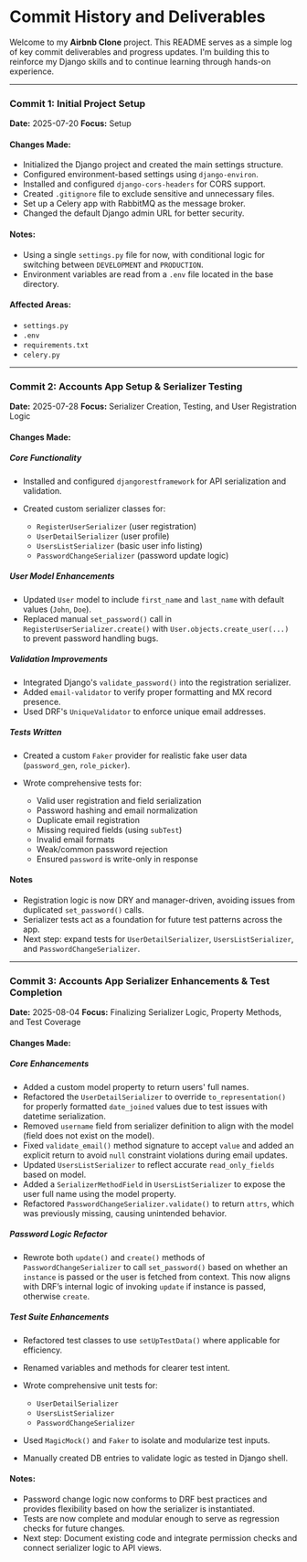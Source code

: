 # Commit History and Deliverables

Welcome to my **Airbnb Clone** project. This README serves as a simple log of key commit deliverables and progress updates. I'm building this to reinforce my Django skills and to continue learning through hands-on experience.

---

### Commit 1: Initial Project Setup

**Date:** 2025-07-20
**Focus:** Setup

#### Changes Made:

* Initialized the Django project and created the main settings structure.
* Configured environment-based settings using `django-environ`.
* Installed and configured `django-cors-headers` for CORS support.
* Created `.gitignore` file to exclude sensitive and unnecessary files.
* Set up a Celery app with RabbitMQ as the message broker.
* Changed the default Django admin URL for better security.

#### Notes:

* Using a single `settings.py` file for now, with conditional logic for switching between `DEVELOPMENT` and `PRODUCTION`.
* Environment variables are read from a `.env` file located in the base directory.

#### Affected Areas:

* `settings.py`
* `.env`
* `requirements.txt`
* `celery.py`

---

### Commit 2: Accounts App Setup & Serializer Testing

**Date:** 2025-07-28
**Focus:** Serializer Creation, Testing, and User Registration Logic

#### Changes Made:

##### Core Functionality

* Installed and configured `djangorestframework` for API serialization and validation.
* Created custom serializer classes for:

  * `RegisterUserSerializer` (user registration)
  * `UserDetailSerializer` (user profile)
  * `UsersListSerializer` (basic user info listing)
  * `PasswordChangeSerializer` (password update logic)

##### User Model Enhancements

* Updated `User` model to include `first_name` and `last_name` with default values (`John`, `Doe`).
* Replaced manual `set_password()` call in `RegisterUserSerializer.create()` with `User.objects.create_user(...)` to prevent password handling bugs.

##### Validation Improvements

* Integrated Django's `validate_password()` into the registration serializer.
* Added `email-validator` to verify proper formatting and MX record presence.
* Used DRF's `UniqueValidator` to enforce unique email addresses.

##### Tests Written

* Created a custom `Faker` provider for realistic fake user data (`password_gen`, `role_picker`).
* Wrote comprehensive tests for:

  * Valid user registration and field serialization
  * Password hashing and email normalization
  * Duplicate email registration
  * Missing required fields (using `subTest`)
  * Invalid email formats
  * Weak/common password rejection
  * Ensured `password` is write-only in response

#### Notes

* Registration logic is now DRY and manager-driven, avoiding issues from duplicated `set_password()` calls.
* Serializer tests act as a foundation for future test patterns across the app.
* Next step: expand tests for `UserDetailSerializer`, `UsersListSerializer`, and `PasswordChangeSerializer`.

---

### Commit 3: Accounts App Serializer Enhancements & Test Completion

**Date:** 2025-08-04
**Focus:** Finalizing Serializer Logic, Property Methods, and Test Coverage

#### Changes Made:

##### Core Enhancements

* Added a custom model property to return users' full names.
* Refactored the `UserDetailSerializer` to override `to_representation()` for properly formatted `date_joined` values due to test issues with datetime serialization.
* Removed `username` field from serializer definition to align with the model (field does not exist on the model).
* Fixed `validate_email()` method signature to accept `value` and added an explicit return to avoid `null` constraint violations during email updates.
* Updated `UsersListSerializer` to reflect accurate `read_only_fields` based on model.
* Added a `SerializerMethodField` in `UsersListSerializer` to expose the user full name using the model property.
* Refactored `PasswordChangeSerializer.validate()` to return `attrs`, which was previously missing, causing unintended behavior.

##### Password Logic Refactor

* Rewrote both `update()` and `create()` methods of `PasswordChangeSerializer` to call `set_password()` based on whether an `instance` is passed or the user is fetched from context. This now aligns with DRF’s internal logic of invoking `update` if instance is passed, otherwise `create`.

##### Test Suite Enhancements

* Refactored test classes to use `setUpTestData()` where applicable for efficiency.
* Renamed variables and methods for clearer test intent.
* Wrote comprehensive unit tests for:

  * `UserDetailSerializer`
  * `UsersListSerializer`
  * `PasswordChangeSerializer`
* Used `MagicMock()` and `Faker` to isolate and modularize test inputs.
* Manually created DB entries to validate logic as tested in Django shell.

#### Notes:

* Password change logic now conforms to DRF best practices and provides flexibility based on how the serializer is instantiated.
* Tests are now complete and modular enough to serve as regression checks for future changes.
* Next step: Document existing code and integrate permission checks and connect serializer logic to API views.
